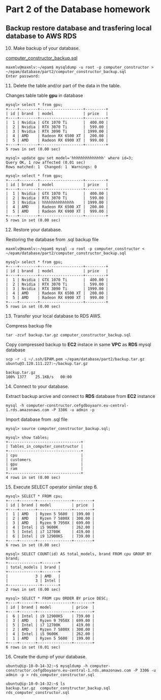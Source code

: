 # Part 2 of the Database homework

## Backup restore database and trasfering local database to AWS RDS

10. Make backup of your database.

[computer_constructor_backup.sql](computer_constructor_backup.sql)
```
maxmlv@maxmlv:~/epam$ mysqldump -u root -p computer_constructor > ~/epam/database/part2/computer_constructor_backup.sql
Enter password:
```

11. Delete the table and/or part of the data in the table.

Changes table table __gpu__ in database
```
mysql> select * from gpu;
+----+--------+-------------------+---------+
| id | brand  | model             | price   |
+----+--------+-------------------+---------+
|  1 | Nvidia | GTX 1070 Ti       |  400.00 |
|  2 | Nvidia | RTX 3070 Ti       |  599.00 |
|  3 | Nvidia | RTX 3090 Ti       | 1999.00 |
|  4 | AMD    | Radeon RX 6500 XT |  200.00 |
|  5 | AMD    | Radeon RX 6900 XT |  999.00 |
+----+--------+-------------------+---------+
5 rows in set (0.00 sec)

mysql> update gpu set model='hhhhhhhhhhhhhh' where id=3;
Query OK, 1 row affected (0.01 sec)
Rows matched: 1  Changed: 1  Warnings: 0

mysql> select * from gpu;
+----+--------+-------------------+---------+
| id | brand  | model             | price   |
+----+--------+-------------------+---------+
|  1 | Nvidia | GTX 1070 Ti       |  400.00 |
|  2 | Nvidia | RTX 3070 Ti       |  599.00 |
|  3 | Nvidia | hhhhhhhhhhhhhh    | 1999.00 |
|  4 | AMD    | Radeon RX 6500 XT |  200.00 |
|  5 | AMD    | Radeon RX 6900 XT |  999.00 |
+----+--------+-------------------+---------+
5 rows in set (0.00 sec)
```

12. Restore your database.

Restoring the database from .sql backup file
```
maxmlv@maxmlv:~/epam$ mysql -u root -p computer_constructor < ~/epam/database/part2/computer_constructor_backup.sql

mysql> select * from gpu;
+----+--------+-------------------+---------+
| id | brand  | model             | price   |
+----+--------+-------------------+---------+
|  1 | Nvidia | GTX 1070 Ti       |  400.00 |
|  2 | Nvidia | RTX 3070 Ti       |  599.00 |
|  3 | Nvidia | RTX 3090 Ti       | 1999.00 |
|  4 | AMD    | Radeon RX 6500 XT |  200.00 |
|  5 | AMD    | Radeon RX 6900 XT |  999.00 |
+----+--------+-------------------+---------+
5 rows in set (0.00 sec)
```

13. Transfer your local database to RDS AWS.

Compress backup file
```
tar -zcvf backup.tar.gz computer_constructor_backup.sql
```
Copy compressed backup to __EC2__ instace in same __VPC__ as __RDS__ mysql database
```
scp -r -i ~/.ssh/EPAM.pem ~/epam/database/part2/backup.tar.gz ubuntu@3.120.111.227:~/backup.tar.gz

backup.tar.gz                                                                         100% 1377    25.1KB/s   00:00
```

14. Connect to your database.

Extract backup arcive and connect to __RDS__ database from __EC2__ instance

```
mysql -h computer-constructor.cefgdboyaarn.eu-central-1.rds.amazonaws.com -P 3306 -u admin -p
```

Import database from .sql file

```
mysql> source computer_constructor_backup.sql;

mysql> show tables;
+--------------------------------+
| Tables_in_computer_constructor |
+--------------------------------+
| cpu                            |
| customers                      |
| gpu                            |
| ram                            |
+--------------------------------+
4 rows in set (0.00 sec)
```

15. Execute SELECT operator similar step 6.

```
mysql> SELECT * FROM cpu;
+----+-------+---------------+--------+
| id | brand | model         | price  |
+----+-------+---------------+--------+
|  1 | AMD   | Ryzen 5 5600  | 199.00 |
|  2 | AMD   | Ryzen 7 5800X | 300.00 |
|  3 | AMD   | Ryzen 9 7950X | 699.00 |
|  4 | Intel | i5 9600K      | 262.00 |
|  5 | Intel | i7 12700K     | 419.00 |
|  6 | Intel | i9 12900KS    | 739.00 |
+----+-------+---------------+--------+
6 rows in set (0.00 sec)

mysql> SELECT COUNT(id) AS total_models, brand FROM cpu GROUP BY brand;
+--------------+-------+
| total_models | brand |
+--------------+-------+
|            3 | AMD   |
|            3 | Intel |
+--------------+-------+
2 rows in set (0.00 sec)

mysql> SELECT * FROM cpu ORDER BY price DESC;
+----+-------+---------------+--------+
| id | brand | model         | price  |
+----+-------+---------------+--------+
|  6 | Intel | i9 12900KS    | 739.00 |
|  3 | AMD   | Ryzen 9 7950X | 699.00 |
|  5 | Intel | i7 12700K     | 419.00 |
|  2 | AMD   | Ryzen 7 5800X | 300.00 |
|  4 | Intel | i5 9600K      | 262.00 |
|  1 | AMD   | Ryzen 5 5600  | 199.00 |
+----+-------+---------------+--------+
6 rows in set (0.01 sec)
```

16. Create the dump of your database.

```
ubuntu@ip-10-0-14-32:~$ mysqldump -h computer-constructor.cefgdboyaarn.eu-central-1.rds.amazonaws.com -P 3306 -u admin -p > rds_computer_constructor.sql

ubuntu@ip-10-0-14-32:~$ ls
backup.tar.gz  computer_constructor_backup.sql  rds_computer_constructor.sql
```